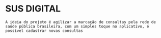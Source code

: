 <h1>SUS DIGITAL</h1>

    A ideia do projeto é agilizar a marcação de consultas pela rede de saúde pública brasileira, com um simples toque no aplicativo, é possível cadastrar novas consultas
